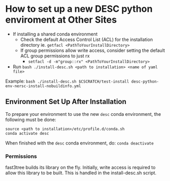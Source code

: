 # How to set up a new DESC python enviroment at Other Sites

* If installing a shared conda environment
  * Check the default Access Control List (ACL) for the installation directory ie. `getfacl <PathToYourInstallDirectory>`
  * If group permissions allow write access, consider setting the default ACL group permissions to just rx
      * `setfacl -d -m"group::rx" <PathToYourInstallDirectory>`
* Run `bash ./install-desc.sh <path to installation> <name of yaml file>`

Example:  `bash ./install-desc.sh $CSCRATCH/test-install desc-python-env-nersc-install-nobuildinfo.yml`

## Environment Set Up After Installation

To prepare your environment to use the new `desc` conda environment, the following must be done:

```
source <path to installation>/etc/profile.d/conda.sh
conda activate desc
```

When finished with the `desc` conda environment, do:  `conda deactivate`

### Permissions
fast3tree builds its library on the fly.  Initially, write access is required to allow this library to be built.  This is handled in the install-desc.sh script.
